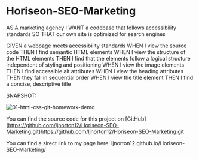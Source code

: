# Horiseon-SEO-Marketing

AS A marketing agency
I WANT a codebase that follows accessibility standards
SO THAT our own site is optimized for search engines

GIVEN a webpage meets accessibility standards
WHEN I view the source code
THEN I find semantic HTML elements
WHEN I view the structure of the HTML elements
THEN I find that the elements follow a logical structure independent of styling and positioning
WHEN I view the image elements
THEN I find accessible alt attributes
WHEN I view the heading attributes
THEN they fall in sequential order
WHEN I view the title element
THEN I find a concise, descriptive title

SNAPSHOT: 

![01-html-css-git-homework-demo](https://github.com/ljnorton12/Horiseon-SEO-Marketing/assets/122134252/20409320-a617-48bd-ab34-ed233b59308a)


You can find the source code for this project on [GitHub] 
(https://github.com/ljnorton12/Horiseon-SEO-Marketing.git)https://github.com/ljnorton12/Horiseon-SEO-Marketing.git

You can find a sirect link to my page here: ljnorton12.github.io/Horiseon-SEO-Marketing/
